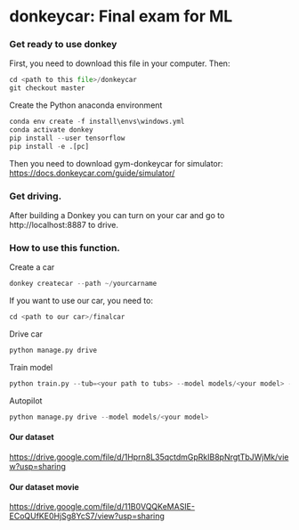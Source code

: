 # donkeycar: Final exam for ML
### Get ready to use donkey
First, you need to download this file in your computer. Then:
```python
cd <path to this file>/donkeycar
git checkout master
```
Create the Python anaconda environment
```python
conda env create -f install\envs\windows.yml
conda activate donkey
pip install --user tensorflow
pip install -e .[pc]
```
Then you need to download gym-donkeycar for simulator: 
https://docs.donkeycar.com/guide/simulator/

### Get driving.
After building a Donkey you can turn on your car and go to http://localhost:8887 to drive.

### How to use this function.
Create a car
```python
donkey createcar --path ~/yourcarname
```
If you want to use our car, you need to:
```python
cd <path to our car>/finalcar
```
Drive car
```python
python manage.py drive
```
Train model
```python
python train.py --tub=<your path to tubs> --model models/<your model> --type=(linear/categorical/inferred/imu/memory/behavior/localizer/rnn/3d)
```
Autopilot
```python
python manage.py drive --model models/<your model>
```
#### Our dataset
https://drive.google.com/file/d/1Hprn8L35qctdmGpRkIB8pNrgtTbJWjMk/view?usp=sharing

#### Our dataset movie
https://drive.google.com/file/d/11B0VQQKeMASIE-ECoQUfKE0HjSg8YcS7/view?usp=sharing

